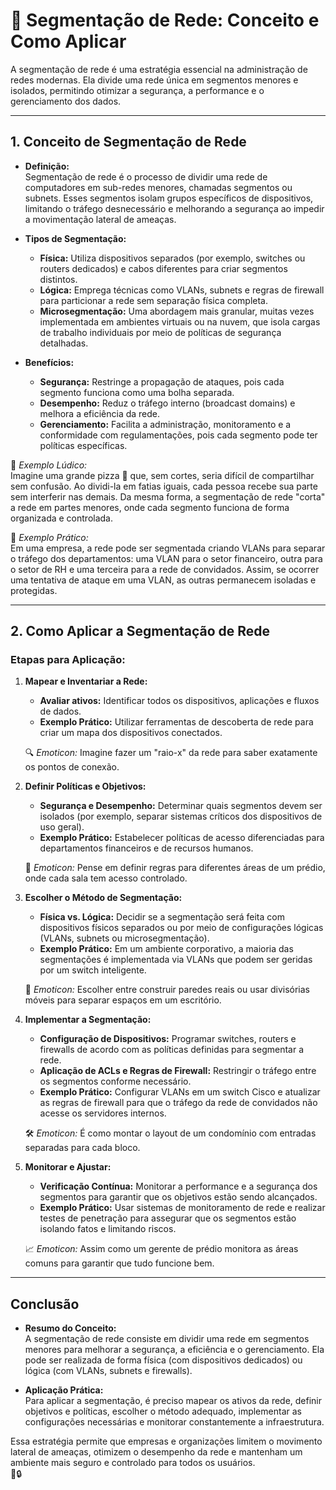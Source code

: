 # 🍕 Segmentação de Rede: Conceito e Como Aplicar

A segmentação de rede é uma estratégia essencial na administração de redes modernas. Ela divide uma rede única em segmentos menores e isolados, permitindo otimizar a segurança, a performance e o gerenciamento dos dados.

---

## 1. Conceito de Segmentação de Rede

- **Definição:**  
  Segmentação de rede é o processo de dividir uma rede de computadores em sub-redes menores, chamadas segmentos ou subnets. Esses segmentos isolam grupos específicos de dispositivos, limitando o tráfego desnecessário e melhorando a segurança ao impedir a movimentação lateral de ameaças.

- **Tipos de Segmentação:**
  - **Física:** Utiliza dispositivos separados (por exemplo, switches ou routers dedicados) e cabos diferentes para criar segmentos distintos.  
  - **Lógica:** Emprega técnicas como VLANs, subnets e regras de firewall para particionar a rede sem separação física completa.  
  - **Microsegmentação:** Uma abordagem mais granular, muitas vezes implementada em ambientes virtuais ou na nuvem, que isola cargas de trabalho individuais por meio de políticas de segurança detalhadas.
  
- **Benefícios:**
  - **Segurança:** Restringe a propagação de ataques, pois cada segmento funciona como uma bolha separada.  
  - **Desempenho:** Reduz o tráfego interno (broadcast domains) e melhora a eficiência da rede.  
  - **Gerenciamento:** Facilita a administração, monitoramento e a conformidade com regulamentações, pois cada segmento pode ter políticas específicas.

📌 *Exemplo Lúdico:*  
Imagine uma grande pizza 🍕 que, sem cortes, seria difícil de compartilhar sem confusão. Ao dividi-la em fatias iguais, cada pessoa recebe sua parte sem interferir nas demais. Da mesma forma, a segmentação de rede "corta" a rede em partes menores, onde cada segmento funciona de forma organizada e controlada.

📌 *Exemplo Prático:*  
Em uma empresa, a rede pode ser segmentada criando VLANs para separar o tráfego dos departamentos: uma VLAN para o setor financeiro, outra para o setor de RH e uma terceira para a rede de convidados. Assim, se ocorrer uma tentativa de ataque em uma VLAN, as outras permanecem isoladas e protegidas.

---

## 2. Como Aplicar a Segmentação de Rede

### Etapas para Aplicação:

1. **Mapear e Inventariar a Rede:**  
   - **Avaliar ativos:** Identificar todos os dispositivos, aplicações e fluxos de dados.  
   - **Exemplo Prático:** Utilizar ferramentas de descoberta de rede para criar um mapa dos dispositivos conectados.
   
   🔍 *Emoticon:* Imagine fazer um "raio-x" da rede para saber exatamente os pontos de conexão.

2. **Definir Políticas e Objetivos:**  
   - **Segurança e Desempenho:** Determinar quais segmentos devem ser isolados (por exemplo, separar sistemas críticos dos dispositivos de uso geral).  
   - **Exemplo Prático:** Estabelecer políticas de acesso diferenciadas para departamentos financeiros e de recursos humanos.
   
   🎯 *Emoticon:* Pense em definir regras para diferentes áreas de um prédio, onde cada sala tem acesso controlado.

3. **Escolher o Método de Segmentação:**
   - **Física vs. Lógica:** Decidir se a segmentação será feita com dispositivos físicos separados ou por meio de configurações lógicas (VLANs, subnets ou microsegmentação).
   - **Exemplo Prático:** Em um ambiente corporativo, a maioria das segmentações é implementada via VLANs que podem ser geridas por um switch inteligente.
   
   🔧 *Emoticon:* Escolher entre construir paredes reais ou usar divisórias móveis para separar espaços em um escritório.

4. **Implementar a Segmentação:**
   - **Configuração de Dispositivos:** Programar switches, routers e firewalls de acordo com as políticas definidas para segmentar a rede.  
   - **Aplicação de ACLs e Regras de Firewall:** Restringir o tráfego entre os segmentos conforme necessário.
   - **Exemplo Prático:** Configurar VLANs em um switch Cisco e atualizar as regras de firewall para que o tráfego da rede de convidados não acesse os servidores internos.
   
   🛠️ *Emoticon:* É como montar o layout de um condomínio com entradas separadas para cada bloco.

5. **Monitorar e Ajustar:**
   - **Verificação Contínua:** Monitorar a performance e a segurança dos segmentos para garantir que os objetivos estão sendo alcançados.  
   - **Exemplo Prático:** Usar sistemas de monitoramento de rede e realizar testes de penetração para assegurar que os segmentos estão isolando fatos e limitando riscos.
   
   📈 *Emoticon:* Assim como um gerente de prédio monitora as áreas comuns para garantir que tudo funcione bem.

---

## Conclusão

- **Resumo do Conceito:**  
  A segmentação de rede consiste em dividir uma rede em segmentos menores para melhorar a segurança, a eficiência e o gerenciamento. Ela pode ser realizada de forma física (com dispositivos dedicados) ou lógica (com VLANs, subnets e firewalls).

- **Aplicação Prática:**  
  Para aplicar a segmentação, é preciso mapear os ativos da rede, definir objetivos e políticas, escolher o método adequado, implementar as configurações necessárias e monitorar constantemente a infraestrutura.

Essa estratégia permite que empresas e organizações limitem o movimento lateral de ameaças, otimizem o desempenho da rede e mantenham um ambiente mais seguro e controlado para todos os usuários.  
🌟🔒